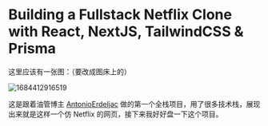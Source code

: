 # Building a Fullstack Netflix Clone with React, NextJS, TailwindCSS & Prisma

这里应该有一张图：（要改成图床上的）

![1684412916519](C:\Users\24765\Desktop\1684412916519.jpg)

这是跟着油管博主 [AntonioErdeljac](https://github.com/AntonioErdeljac) 做的第一个全栈项目，用了很多技术栈，展现出来就是这样一个仿 Netflix 的网页，接下来我好好盘一下这个项目。





